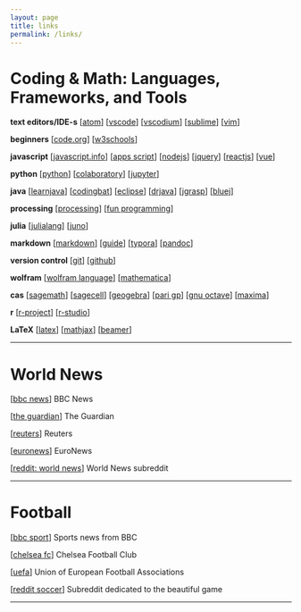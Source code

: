 ```yaml
---
layout: page
title: links
permalink: /links/
---
```

# Coding & Math: Languages, Frameworks, and Tools

**text editors/IDE-s** \[[atom](https://atom.io/)\] \[[vscode](https://code.visualstudio.com/)\] \[[vscodium](https://vscodium.com/)\] \[[sublime](https://www.sublimetext.com/)\] \[[vim](https://www.vim.org/)\]

**beginners** \[[code.org](https://code.org/)\] \[[w3schools](https://www.w3schools.com/)\] 

**javascript** \[[javascript.info](https://javascript.info/)\] \[[apps script](https://developers.google.com/apps-script)\] \[[nodejs](https://nodejs.org/en)\] \[[jquery](https://jquery.com/)\]  \[[reactjs](https://reactjs.org/)\] \[[vue](https://vuejs.org/)\] 

**python** \[[python](https://www.python.org/)\] \[[colaboratory](https://colab.research.google.com/)\] \[[jupyter](https://jupyter.org/)\]

**java** \[[learnjava](https://www.learnjavaonline.org/)\] \[[codingbat](https://codingbat.com/)\] \[[eclipse](https://www.eclipse.org/)\] \[[drjava](http://www.drjava.org/)\] \[[jgrasp](https://www.jgrasp.org/)\] \[[bluej](https://www.bluej.org/)\]  

**processing** \[[processing](https://processing.org/)\] \[[fun programming](https://funprogramming.org/)\]

**julia** \[[julialang](https://julialang.org/learning/)\] \[[juno](https://junolab.org/)\] 

**markdown** \[[markdown](https://daringfireball.net/projects/markdown/)\] \[[guide](https://www.markdownguide.org/)\] \[[typora](https://typora.io/)\] \[[pandoc](https://pandoc.org/)\] 

**version control** \[[git](https://git-scm.com/)\] \[[github](https://github.com/)\]

**wolfram** \[[wolfram language](https://www.wolfram.com/language/fast-introduction-for-programmers/en/)\] \[[mathematica](https://www.wolfram.com/mathematica/)\]

**cas** \[[sagemath](https://www.sagemath.org/)\] \[[sagecell](https://sagecell.sagemath.org/)\] \[[geogebra](https://www.geogebra.org/)\] \[[pari gp](https://pari.math.u-bordeaux.fr/)\] \[[gnu octave](https://www.gnu.org/software/octave/index#)\] \[[maxima](https://maxima.sourceforge.io/documentation.html)\]

**r** \[[r-project](https://www.r-project.org/)\] \[[r-studio](https://www.rstudio.com/products/rstudio/)\] 

**LaTeX** \[[latex](https://www.latex-project.org/)\] \[[mathjax](https://www.mathjax.org/)\] \[[beamer](https://www.overleaf.com/learn/latex/Beamer)\]

---

# World News 
\[[bbc news](https://news.bbc.co.uk)\] BBC News

\[[the guardian](https://theguardian.com)\] The Guardian

\[[reuters](https://reuters.com)\] Reuters

\[[euronews](https://euronews.com)\] EuroNews

\[[reddit: world news](https://reddit.com/r/worldnews)\] World News subreddit

---

# Football 
\[[bbc sport](https://news.bbc.co.uk/sport/football/)\] Sports news from BBC

\[[chelsea fc](https://www.chelseafc.com/en)\] Chelsea Football Club

\[[uefa](https://www.uefa.com/)\] Union of European Football Associations 

\[[reddit soccer](https://reddit.com/r/soccer)\] Subreddit dedicated to the beautiful game

---



